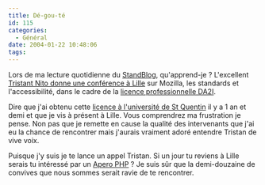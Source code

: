 ```yaml
---
title: Dé-gou-té
id: 115
categories:
  - Général
date: 2004-01-22 10:48:06
tags:
---
```


Lors de ma lecture quotidienne du [StandBlog](http://www.standblog.com/blog/ "StandBlog"), qu'apprend-je ? L'excellent [Tristant Nito donne une conférence à Lille](http://www.standblog.com/blog/2004/01/22/93113295-Pepite "Pépite") sur Mozilla, les standards et l'accessibilité, dans le cadre de la [licence professionnelle DA2I](http://da2i.univ-lille1.fr/ "Licence professionnelle DA2I").

Dire que j'ai obtenu cette [licence à l'université de St Quentin](http://www.insset.u-picardie.fr/enseignement/licencePro/licenceProPresentation.html "Licence PRO. A2i - Option Webmaster") il y a 1 an et demi et que je vis à présent à Lille. Vous comprendrez ma frustration je pense. Non pas que je remette en cause la qualité des intervenants que j'ai eu la chance de rencontrer mais j'aurais vraiment adoré entendre Tristan de vive voix.

Puisque j'y suis je te lance un appel Tristan. Si un jour tu reviens à Lille serais tu intéressé par un [Apero PHP](http://aperophp.net/index.php "Apero PHP") ? Je suis sûr que la demi-douzaine de convives que nous sommes serait ravie de te rencontrer.